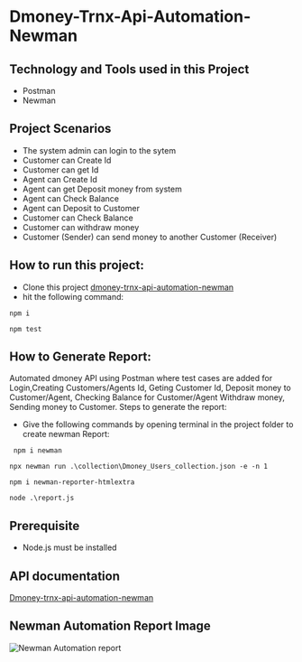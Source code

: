 # Dmoney-Trnx-Api-Automation-Newman

## Technology and Tools used in this Project
 - Postman
 - Newman
 
 ## Project Scenarios
 - The system admin can login to the sytem
 - Customer can Create Id
 - Customer can get Id
 - Agent can Create Id
 - Agent can get Deposit money from system
 - Agent can Check Balance
 - Agent can Deposit to Customer
 - Customer can Check Balance
 - Customer can withdraw money
 - Customer (Sender) can send money to another Customer (Receiver)
 
 ## How to run this project:
 - Clone this project [dmoney-trnx-api-automation-newman](https://github.com/ahnafahmad/dmoney-trnx-api-automation-newman.git)
 - hit the following command:
  ```
 npm i
 ```
 ```
 npm test
```
 
 ## How to Generate Report: 
 Automated dmoney API using Postman where test cases are added for Login,Creating Customers/Agents Id, Geting Customer Id, Deposit money to Customer/Agent, Checking Balance for Customer/Agent Withdraw money, Sending money to Customer. 
 Steps to generate the report:
 - Give the following commands by opening terminal in the project folder to create newman Report:
```
 npm i newman
 ```
 ```
 npx newman run .\collection\Dmoney_Users_collection.json -e -n 1
```
```
npm i newman-reporter-htmlextra
```
```
node .\report.js
```

## Prerequisite
  - Node.js must be installed
  
## API documentation
[Dmoney-trnx-api-automation-newman](https://documenter.getpostman.com/view/23449121/2s83zcTmrG)


## Newman Automation Report Image

  ![Newman Automation report](https://user-images.githubusercontent.com/58990500/192164259-a75c10f2-8bbe-4c4f-bf83-41bca42aee16.PNG)
